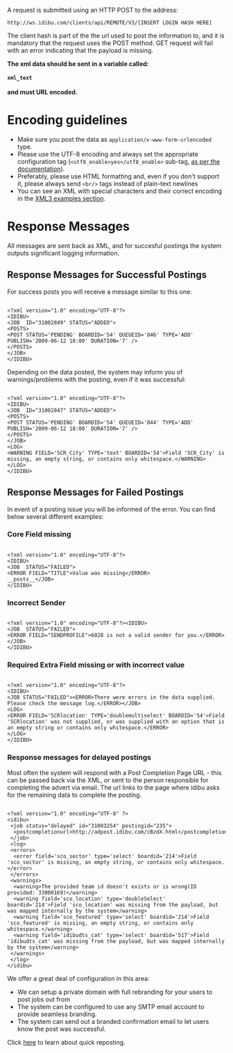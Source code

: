 <p>A request is submitted using an HTTP POST to the address:</p>
<pre><code>http://ws.idibu.com/clients/api/REMOTE/V3/[INSERT LOGIN HASH HERE]</code></pre>
<p class="p1">The client hash is part of the the url used to post the information to, and it is mandatory that the request uses the POST method. GET request will fail with an error indicating that the payload is missing.&nbsp;</p>
<p class="p1"><strong>The xml data should be sent in a variable called:<br><br><code>xml_text</code><br><br>and must URL encoded.</strong></p>
<h1>Encoding guidelines</h1>	
<ul>
	<li>Make sure you post the data as <code>application/x-www-form-urlencoded</code> type.</lie>
	<li>Please use the UTF-8 encoding and always set the appropriate configuration tag (<code>&lt;utf8_enable&gt;yes&lt;/utf8_enable&gt;</code> sub-tag, <a href="https://github.com/oneworldmarket/idibu-api/blob/master/api-v3/vars.md" target="_blank">as per the documentation</a>).</li>
	<li>Preferably, please use HTML formatting and, even if you don't support it, please always send <code>&lt;br/&gt;</code> tags instead of plain-text newlines</li>
	<li>You can see an XML with special characters and their correct encoding in the <a href="https://github.com/oneworldmarket/idibu-api/tree/master/api-v3/examples">XML3 examples section</a>.</li>
</ul>
<h1 class="p1">Response Messages</h1>
<p class="p1">All messages are sent back as XML, and for succesful postings the system outputs significant logging information.</p>
<h2>
	Response Messages for Successful Postings</h2>
<p>For success posts you will receive a message similar to this one:</p>
<pre>
<code>
&lt;?xml version=&quot;1.0&quot; encoding=&quot;UTF-8&quot;?&gt;
&lt;IDIBU&gt;
&lt;JOB  ID=&quot;31002849&quot; STATUS=&quot;ADDED&quot;&gt;
&lt;POSTS&gt;
&lt;POST STATUS=&#39;PENDING&#39; BOARDID=&#39;54&#39; QUEUEID=&#39;846&#39; TYPE=&#39;ADD&#39; PUBLISH=&#39;2009-06-12 18:00&#39; DURATION=&#39;7&#39; /&gt;
&lt;/POSTS&gt;
&lt;/JOB&gt;
&lt;/IDIBU&gt;
</code></pre>
<p class="p1">Depending on the data posted, the system may inform you of warnings/problems with the posting, even if it was successful:</p>
<pre>
<code>
&lt;?xml version=&quot;1.0&quot; encoding=&quot;UTF-8&quot;?&gt;
&lt;IDIBU&gt;
&lt;JOB  ID=&quot;31002847&quot; STATUS=&quot;ADDED&quot;&gt;
&lt;POSTS&gt;
&lt;POST STATUS=&#39;PENDING&#39; BOARDID=&#39;54&#39; QUEUEID=&#39;844&#39; TYPE=&#39;ADD&#39; PUBLISH=&#39;2009-06-12 18:00&#39; DURATION=&#39;7&#39; /&gt;
&lt;/POSTS&gt;
&lt;/JOB&gt;
&lt;LOG&gt;
&lt;WARNING FIELD=&#39;SCR_City&#39; TYPE=&#39;text&#39; BOARDID=&#39;54&#39;&gt;Field &#39;SCR_City&#39; is missing, an empty string, or contains only whitespace.&lt;/WARNING&gt;
&lt;/LOG&gt;
&lt;/IDIBU&gt;
</code></pre>
<h2>
	Response Messages for Failed Postings</h2>
<p>In event of a posting issue you will be informed of the error. You can find below several different examples:</p>
<h3>
	Core Field missing</h3>
<pre>
<code>
&lt;?xml version=&quot;1.0&quot; encoding=&quot;UTF-8&quot;?&gt;
&lt;IDIBU&gt;
&lt;JOB  STATUS=&quot;FAILED&quot;&gt;
&lt;ERROR FIELD=&quot;TITLE&quot;&gt;Value was missing&lt;/ERROR&gt;
__posts__&lt;/JOB&gt;
&lt;/IDIBU&gt;
</code></pre>
<h3>
	Incorrect Sender</h3>
<pre>
<code>
&lt;?xml version=&quot;1.0&quot; encoding=&quot;UTF-8&quot;?&gt;&lt;IDIBU&gt;
&lt;JOB  STATUS=&quot;FAILED&quot;&gt;
&lt;ERROR FIELD=&quot;SENDPROFILE&quot;&gt;6028 is not a valid sender for you.&lt;/ERROR&gt;
&lt;/JOB&gt;
&lt;/IDIBU&gt;
</code></pre>
<h3>
	Required Extra Field missing or with incorrect value</h3>
<pre>
<code>
&lt;?xml version=&quot;1.0&quot; encoding=&quot;UTF-8&quot;?&gt;
&lt;IDIBU&gt;
&lt;JOB STATUS=&quot;FAILED&quot;&gt;&lt;ERROR&gt;There were errors in the data supplied. Please check the message log.&lt;/ERROR&gt;&lt;/JOB&gt;
&lt;LOG&gt;
&lt;ERROR FIELD=&#39;SCRlocation&#39; TYPE=&#39;doublemultiselect&#39; BOARDID=&#39;54&#39;&gt;Field &#39;SCRlocation&#39; was not supplied, or was supplied with an option that is an empty string or contains only whitespace.&lt;/ERROR&gt;
&lt;/LOG&gt;
&lt;/IDIBU&gt;
</code></pre>
<h3>
	Response messages for delayed postings</h3>
<p>Most often the system will respond with a Post Completion Page URL - this can be passed back via the XML, or sent to the person responsible for completing the advert via email. The url links to the page where idibu asks for the remaining data to complete the posting.</p>
<pre>
<code>
&lt;?xml version=&quot;1.0&quot; encoding=&quot;UTF-8&quot; ?&gt;
&lt;idibu&gt;
&nbsp;&lt;job status=&quot;delayed&quot; id=&quot;31003254&quot; postingid=&quot;235&quot;&gt;
&nbsp;&nbsp;&lt;postcompletionurl&gt;http://adpost.idibu.com/cBzdX.html&lt;/postcompletionurl&gt;
&nbsp;&lt;/job&gt;
&nbsp;&lt;log&gt;
&nbsp;&lt;errors&gt;
&nbsp;&nbsp;&lt;error field=&#39;sco_sector&#39; type=&#39;select&#39; boardid=&#39;214&#39;&gt;Field &#39;sco_sector&#39; is missing, an empty string, or contains only whitespace.&lt;/error&gt;
&nbsp;&lt;/errors&gt;
&nbsp;&lt;warnings&gt;
&nbsp;&nbsp;&lt;warning&gt;The provided team id doesn&#39;t exists or is wrong(ID provided: 33000169)&lt;/warning&gt;
&nbsp;&nbsp;&lt;warning field=&#39;sco_location&#39; type=&#39;doubleSelect&#39; boardid=&#39;214&#39;&gt;Field &#39;sco_location&#39; was missing from the payload, but was mapped internally by the system&lt;/warning&gt;
&nbsp;&nbsp;&lt;warning field=&#39;sco_featured&#39; type=&#39;select&#39; boardid=&#39;214&#39;&gt;Field &#39;sco_featured&#39; is missing, an empty string, or contains only whitespace.&lt;/warning&gt;
&nbsp;&nbsp;&lt;warning field=&#39;idibudts_cat&#39; type=&#39;select&#39; boardid=&#39;517&#39;&gt;Field &#39;idibudts_cat&#39; was missing from the payload, but was mapped internally by the system&lt;/warning&gt;
&nbsp;&lt;/warnings&gt;
&nbsp;&lt;/log&gt;
&lt;/idibu&gt;
</code></pre>
<p>We offer a great deal of configuration in this area:</p>
<ul>
	<li>
		We can setup a private domain with full rebranding for your users to post jobs out from</li>
	<li>
		The system can be configured to use any SMTP email account to provide seamless branding.</li>
	<li>
		The system can send out a branded confirmation email to let users know the post was successful.</li>
</ul>
Click <a href="https://github.com/oneworldmarket/idibu-api/blob/master/api-v3/quick-rep-job.md">here</a> to learn about quick reposting.
